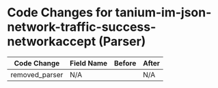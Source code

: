 # Code Changes for tanium-im-json-network-traffic-success-networkaccept (Parser)

| Code Change | Field Name | Before | After |
|-------------|------------|--------|-------|
| removed_parser | N/A |  | N/A |